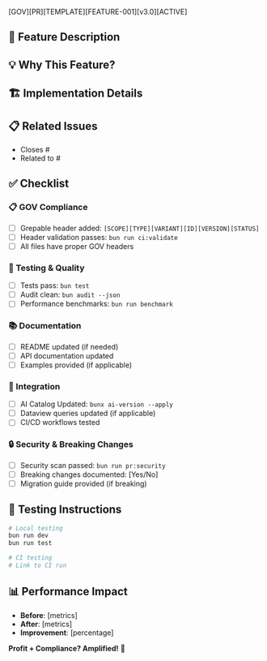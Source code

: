 [GOV][PR][TEMPLATE][FEATURE-001][v3.0][ACTIVE]

## 🚀 Feature Description
<!-- Brief description of the new feature -->

## 💡 Why This Feature?
<!-- Business value, user insights, or technical motivation -->

## 🏗️ Implementation Details
<!-- How the feature is implemented, code snippets, technical approach -->

## 📋 Related Issues
- Closes #
- Related to #

## ✅ Checklist

### 📋 GOV Compliance
- [ ] Grepable header added: `[SCOPE][TYPE][VARIANT][ID][VERSION][STATUS]`
- [ ] Header validation passes: `bun run ci:validate`
- [ ] All files have proper GOV headers

### 🧪 Testing & Quality
- [ ] Tests pass: `bun test`
- [ ] Audit clean: `bun audit --json`
- [ ] Performance benchmarks: `bun run benchmark`

### 📚 Documentation
- [ ] README updated (if needed)
- [ ] API documentation updated
- [ ] Examples provided (if applicable)

### 🔄 Integration
- [ ] AI Catalog Updated: `bunx ai-version --apply`
- [ ] Dataview queries updated (if applicable)
- [ ] CI/CD workflows tested

### 🔒 Security & Breaking Changes
- [ ] Security scan passed: `bun run pr:security`
- [ ] Breaking changes documented: [Yes/No]
- [ ] Migration guide provided (if breaking)

## 🧪 Testing Instructions
<!-- How to test this feature -->

```bash
# Local testing
bun run dev
bun run test

# CI testing
# Link to CI run
```

## 📊 Performance Impact
<!-- Any performance considerations -->

- **Before**: [metrics]
- **After**: [metrics]
- **Improvement**: [percentage]

**Profit + Compliance? Amplified!** 🚀
